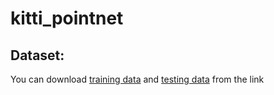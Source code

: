 # kitti_pointnet

## Dataset:
You can download [training data](https://drive.google.com/file/d/1dpNn4VQtKHhQgCi0Eb5ocMr4QrNkT0GN/view?usp=sharing) and [testing data](https://drive.google.com/file/d/1ytTNxsoOypn8pvjK4oIrBqbfnRE7r6Gn/view?usp=sharing) from the link
